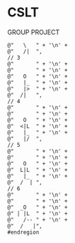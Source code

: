 # CSLT
GROUP PROJECT

	@"   \   " + '\n' +
	@"   /|  ",
	// 3
	@"       " + '\n' +
	@"       " + '\n' +
	@"   O   " + '\n' +
	@"   |_  " + '\n' +
	@"   |>  " + '\n' +
	@"  /|   ",
	// 4
	@"       " + '\n' +
	@"       " + '\n' +
	@"   O   " + '\n' +
	@"  <|L  " + '\n' +
	@"   |_  " + '\n' +
	@"   |/  ",
	// 5
	@"       " + '\n' +
	@"       " + '\n' +
	@"   O   " + '\n' +
	@"  L|L  " + '\n' +
	@"   |_  " + '\n' +
	@"  /  | ",
	// 6
	@"       " + '\n' +
	@"       " + '\n' +
	@"  _O   " + '\n' +
	@" | |L  " + '\n' +
	@"   /-- " + '\n' +
	@"  /   |",
	#endregion
